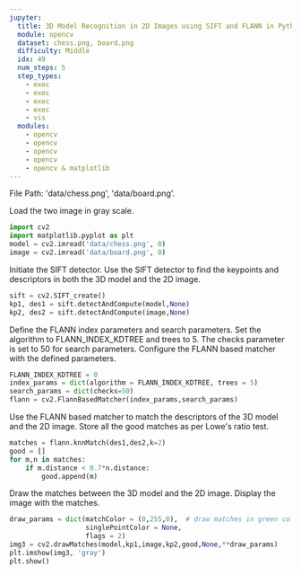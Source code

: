 ```yaml
---
jupyter:
  title: 3D Model Recognition in 2D Images using SIFT and FLANN in Python
  module: opencv
  dataset: chess.png, board.png
  difficulty: Middle
  idx: 49
  num_steps: 5
  step_types:
    - exec
    - exec
    - exec
    - exec
    - vis
  modules: 
    - opencv
    - opencv 
    - opencv 
    - opencv
    - opencv & matplotlib
---
```


File Path: 'data/chess.png', 'data/board.png'.

Load the two image in gray scale.
```python
import cv2
import matplotlib.pyplot as plt
model = cv2.imread('data/chess.png', 0)
image = cv2.imread('data/board.png', 0)
```

Initiate the SIFT detector. Use the SIFT detector to find the keypoints and descriptors in both the 3D model and the 2D image.
```python
sift = cv2.SIFT_create()
kp1, des1 = sift.detectAndCompute(model,None)
kp2, des2 = sift.detectAndCompute(image,None)
```

Define the FLANN index parameters and search parameters. Set the algorithm to FLANN_INDEX_KDTREE and trees to 5. The checks parameter is set to 50 for search parameters. Configure the FLANN based matcher with the defined parameters.
```python
FLANN_INDEX_KDTREE = 0
index_params = dict(algorithm = FLANN_INDEX_KDTREE, trees = 5)
search_params = dict(checks=50)
flann = cv2.FlannBasedMatcher(index_params,search_params)
```

Use the FLANN based matcher to match the descriptors of the 3D model and the 2D image. Store all the good matches as per Lowe's ratio test.
```python
matches = flann.knnMatch(des1,des2,k=2)
good = []
for m,n in matches:
    if m.distance < 0.7*n.distance:
        good.append(m)
```

Draw the matches between the 3D model and the 2D image. Display the image with the matches.
```python
draw_params = dict(matchColor = (0,255,0),  # draw matches in green color
                   singlePointColor = None,
                   flags = 2)
img3 = cv2.drawMatches(model,kp1,image,kp2,good,None,**draw_params)
plt.imshow(img3, 'gray')
plt.show()
```